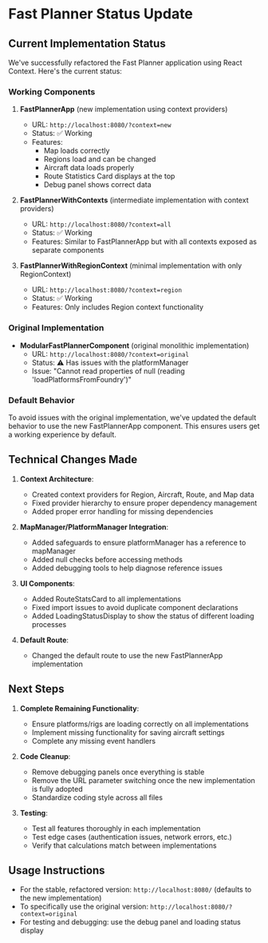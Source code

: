 # Fast Planner Status Update

## Current Implementation Status

We've successfully refactored the Fast Planner application using React Context. Here's the current status:

### Working Components

1. **FastPlannerApp** (new implementation using context providers)
   - URL: `http://localhost:8080/?context=new`
   - Status: ✅ Working
   - Features:
     - Map loads correctly
     - Regions load and can be changed
     - Aircraft data loads properly
     - Route Statistics Card displays at the top
     - Debug panel shows correct data

2. **FastPlannerWithContexts** (intermediate implementation with context providers)
   - URL: `http://localhost:8080/?context=all`
   - Status: ✅ Working
   - Features: Similar to FastPlannerApp but with all contexts exposed as separate components

3. **FastPlannerWithRegionContext** (minimal implementation with only RegionContext)
   - URL: `http://localhost:8080/?context=region`
   - Status: ✅ Working
   - Features: Only includes Region context functionality

### Original Implementation

- **ModularFastPlannerComponent** (original monolithic implementation)
   - URL: `http://localhost:8080/?context=original`
   - Status: ⚠️ Has issues with the platformManager
   - Issue: "Cannot read properties of null (reading 'loadPlatformsFromFoundry')"

### Default Behavior

To avoid issues with the original implementation, we've updated the default behavior to use the new FastPlannerApp component. This ensures users get a working experience by default.

## Technical Changes Made

1. **Context Architecture**:
   - Created context providers for Region, Aircraft, Route, and Map data
   - Fixed provider hierarchy to ensure proper dependency management
   - Added proper error handling for missing dependencies

2. **MapManager/PlatformManager Integration**:
   - Added safeguards to ensure platformManager has a reference to mapManager
   - Added null checks before accessing methods
   - Added debugging tools to help diagnose reference issues

3. **UI Components**:
   - Added RouteStatsCard to all implementations
   - Fixed import issues to avoid duplicate component declarations
   - Added LoadingStatusDisplay to show the status of different loading processes

4. **Default Route**:
   - Changed the default route to use the new FastPlannerApp implementation

## Next Steps

1. **Complete Remaining Functionality**:
   - Ensure platforms/rigs are loading correctly on all implementations
   - Implement missing functionality for saving aircraft settings
   - Complete any missing event handlers

2. **Code Cleanup**:
   - Remove debugging panels once everything is stable
   - Remove the URL parameter switching once the new implementation is fully adopted
   - Standardize coding style across all files

3. **Testing**:
   - Test all features thoroughly in each implementation
   - Test edge cases (authentication issues, network errors, etc.)
   - Verify that calculations match between implementations

## Usage Instructions

- For the stable, refactored version: `http://localhost:8080/` (defaults to the new implementation)
- To specifically use the original version: `http://localhost:8080/?context=original`
- For testing and debugging: use the debug panel and loading status display

